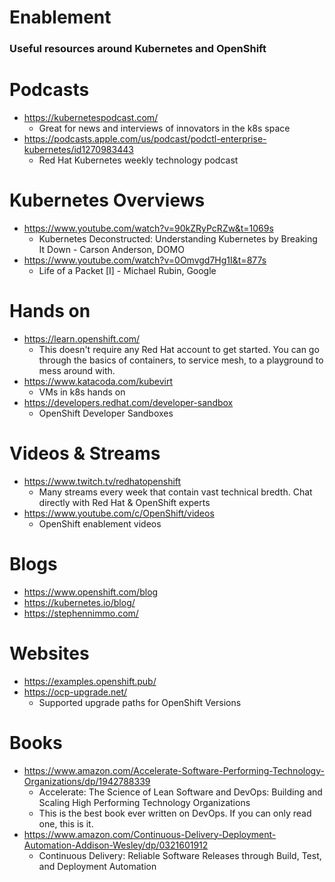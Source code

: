# Enablement
### Useful resources around Kubernetes and OpenShift

# Podcasts
- https://kubernetespodcast.com/
  - Great for news and interviews of innovators in the k8s space
- https://podcasts.apple.com/us/podcast/podctl-enterprise-kubernetes/id1270983443
  - Red Hat Kubernetes weekly technology podcast 
  
# Kubernetes Overviews
- https://www.youtube.com/watch?v=90kZRyPcRZw&t=1069s
  - Kubernetes Deconstructed: Understanding Kubernetes by Breaking It Down - Carson Anderson, DOMO
- https://www.youtube.com/watch?v=0Omvgd7Hg1I&t=877s
  - Life of a Packet [I] - Michael Rubin, Google

# Hands on
- https://learn.openshift.com/
  - This doesn't require any Red Hat account to get started. You can go through the basics of containers, to service mesh, to a playground to mess around with.
- https://www.katacoda.com/kubevirt
  - VMs in k8s hands on
- https://developers.redhat.com/developer-sandbox
  - OpenShift Developer Sandboxes

# Videos & Streams
- https://www.twitch.tv/redhatopenshift
  - Many streams every week that contain vast technical bredth. Chat directly with Red Hat & OpenShift experts
- https://www.youtube.com/c/OpenShift/videos
  - OpenShift enablement videos

# Blogs
- https://www.openshift.com/blog
- https://kubernetes.io/blog/
- https://stephennimmo.com/

# Websites
- https://examples.openshift.pub/
- https://ocp-upgrade.net/
  - Supported upgrade paths for OpenShift Versions
  
# Books
- https://www.amazon.com/Accelerate-Software-Performing-Technology-Organizations/dp/1942788339
  - Accelerate: The Science of Lean Software and DevOps: Building and Scaling High Performing Technology Organizations
  - This is the best book ever written on DevOps. If you can only read one, this is it. 
- https://www.amazon.com/Continuous-Delivery-Deployment-Automation-Addison-Wesley/dp/0321601912
  - Continuous Delivery: Reliable Software Releases through Build, Test, and Deployment Automation

